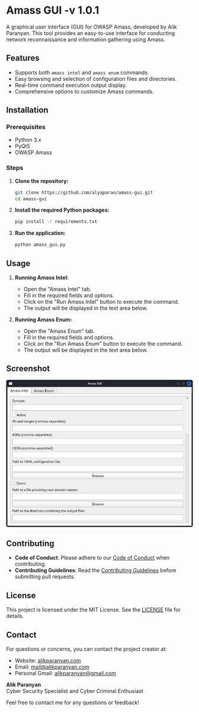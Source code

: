 # Amass GUI -v 1.0.1

A graphical user interface (GUI) for OWASP Amass, developed by Alik Paranyan. This tool provides an easy-to-use interface for conducting network reconnaissance and information gathering using Amass.

## Features

- Supports both `amass intel` and `amass enum` commands.
- Easy browsing and selection of configuration files and directories.
- Real-time command execution output display.
- Comprehensive options to customize Amass commands.

## Installation

### Prerequisites

- Python 3.x
- PyQt5
- OWASP Amass

### Steps

1. **Clone the repository:**
    ```sh
    git clone https://github.com/alyaparan/amass-gui.git
    cd amass-gui
    ```

2. **Install the required Python packages:**
    ```sh
    pip install -r requirements.txt
    ```

3. **Run the application:**
    ```sh
    python amass_gui.py
    ```

## Usage

1. **Running Amass Intel:**
    - Open the "Amass Intel" tab.
    - Fill in the required fields and options.
    - Click on the "Run Amass Intel" button to execute the command.
    - The output will be displayed in the text area below.

2. **Running Amass Enum:**
    - Open the "Amass Enum" tab.
    - Fill in the required fields and options.
    - Click on the "Run Amass Enum" button to execute the command.
    - The output will be displayed in the text area below.

## Screenshot

![Amass GUI Screenshot](screenshot.png)

## Contributing

- **Code of Conduct**: Please adhere to our [Code of Conduct](CODE_OF_CONDUCT.md) when contributing.
- **Contributing Guidelines**: Read the [Contributing Guidelines](CONTRIBUTING.md) before submitting pull requests.

## License

This project is licensed under the MIT License. See the [LICENSE](LICENSE) file for details.

## Contact

For questions or concerns, you can contact the project creator at:
- Website: [alikparanyan.com](http://www.alikparanyan.com)
- Email: [mail@alikparanyan.com](mailto:mail@alikparanyan.com)
- Personal Gmail: [alikparanyan@gmail.com](mailto:alikparanyan@gmail.com)

**Alik Paranyan**  
Cyber Security Specialist and Cyber Criminal Enthusiast

Feel free to contact me for any questions or feedback!
